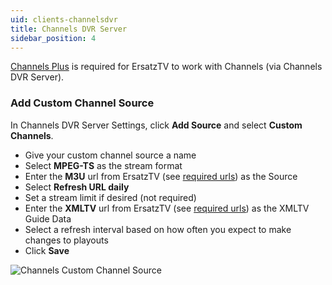 ```yaml
---
uid: clients-channelsdvr
title: Channels DVR Server
sidebar_position: 4
---
```


[Channels Plus](https://getchannels.com/get/) is required for ErsatzTV to work with Channels (via Channels DVR Server).

### Add Custom Channel Source

In Channels DVR Server Settings, click **Add Source** and select **Custom Channels**.

- Give your custom channel source a name
- Select **MPEG-TS** as the stream format
- Enter the **M3U** url from ErsatzTV (see [required urls](/docs/clients/#required-urls)) as the Source
- Select **Refresh URL daily**
- Set a stream limit if desired (not required)
- Enter the **XMLTV** url from ErsatzTV (see [required urls](/docs/clients/#required-urls)) as the XMLTV Guide Data
- Select a refresh interval based on how often you expect to make changes to playouts
- Click **Save**

![Channels Custom Channel Source](/images/docs/channels-custom-channels-source.png)
